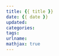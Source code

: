 ```yaml
---
title: {{ title }}
date: {{ date }}
updated:
categories:
tags:
urlname:
mathjax: true
---
```




<!-- more -->